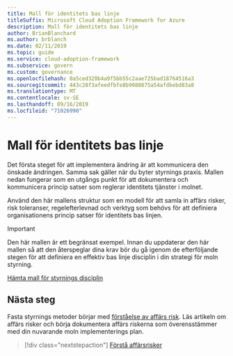 ```yaml
---
title: Mall för identitets bas linje
titleSuffix: Microsoft Cloud Adoption Framework for Azure
description: Mall för identitets bas linje
author: BrianBlanchard
ms.author: brblanch
ms.date: 02/11/2019
ms.topic: guide
ms.service: cloud-adoption-framework
ms.subservice: govern
ms.custom: governance
ms.openlocfilehash: 0a5ced328b4a9f5bb55c2aae725bad18764516a3
ms.sourcegitcommit: 443c28f3afeedfbfe8b9980875a54afdbebd83a8
ms.translationtype: MT
ms.contentlocale: sv-SE
ms.lasthandoff: 09/16/2019
ms.locfileid: "71026990"
---
```

# <a name="identity-baseline-template"></a>Mall för identitets bas linje

Det första steget för att implementera ändring är att kommunicera den önskade ändringen. Samma sak gäller när du byter styrnings praxis. Mallen nedan fungerar som en utgångs punkt för att dokumentera och kommunicera princip satser som reglerar identitets tjänster i molnet.

Använd den här mallens struktur som en modell för att samla in affärs risker, risk toleranser, regelefterlevnad och verktyg som behövs för att definiera organisationens princip satser för identitets bas linjen.

> [!IMPORTANT]
> Den här mallen är ett begränsat exempel. Innan du uppdaterar den här mallen så att den återspeglar dina krav bör du gå igenom de efterföljande stegen för att definiera en effektiv bas linje disciplin i din strategi för moln styrning.

<!-- markdownlint-disable MD033 -->

 <a href="https://archcenter.blob.core.windows.net/cdn/fusion/governance/Identity%20Baseline%20Discipline%20Template.docx">Hämta mall för styrnings disciplin</a>

<!-- markdownlint-enable MD033 -->

## <a name="next-steps"></a>Nästa steg

Fasta styrnings metoder börjar med [förståelse av affärs risk](./business-risks.md). Läs artikeln om affärs risker och börja dokumentera affärs riskerna som överensstämmer med din nuvarande moln implementerings plan.

> [!div class="nextstepaction"]
> [Förstå affärsrisker](./business-risks.md)

